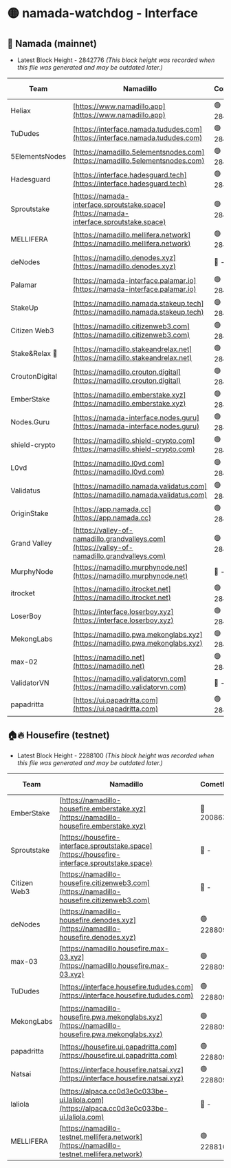 # 🟡 namada-watchdog - Interface

## 🚀 Namada (mainnet)
- Latest Block Height - 2842776 *(This block height was recorded when this file was generated and may be outdated later.)*

| Team | Namadillo | CometBFT | Indexer | MASP Indexer |
|-|-|-|-|-|
| Heliax | [https://www.namadillo.app](https://www.namadillo.app) | 🟢 2842754 | 🟢 2842754 | 🟢 2842754 |
| TuDudes | [https://interface.namada.tududes.com](https://interface.namada.tududes.com) | 🟢 2842755 | 🟢 2842755 | 🟢 2842755 |
| 5ElementsNodes | [https://namadillo.5elementsnodes.com](https://namadillo.5elementsnodes.com) | 🟢 2842755 | 🟢 2842755 | 🟢 2842755 |
| Hadesguard | [https://interface.hadesguard.tech](https://interface.hadesguard.tech) | 🟢 2842756 | 🟢 2842756 | 🟢 2842756 |
| Sproutstake | [https://namada-interface.sproutstake.space](https://namada-interface.sproutstake.space) | 🟢 2842757 | 🔴 2797937 | 🟢 2842757 |
| MELLIFERA | [https://namadillo.mellifera.network](https://namadillo.mellifera.network) | 🟢 2842758 | 🟢 2842758 | 🟢 2842757 |
| deNodes | [https://namadillo.denodes.xyz](https://namadillo.denodes.xyz) | 🔴 - | 🟢 2842757 | 🟢 2842757 |
| Palamar | [https://namada-interface.palamar.io](https://namada-interface.palamar.io) | 🟢 2842760 | 🔴 2780590 | 🟢 2842761 |
| StakeUp | [https://namadillo.namada.stakeup.tech](https://namadillo.namada.stakeup.tech) | 🟢 2842761 | 🟢 2842761 | 🟢 2842761 |
| Citizen Web3 | [https://namadillo.citizenweb3.com](https://namadillo.citizenweb3.com) | 🟢 2842762 | 🟢 2842762 | 🟢 2842762 |
| Stake&Relax 🦥 | [https://namadillo.stakeandrelax.net](https://namadillo.stakeandrelax.net) | 🟢 2842763 | 🟢 2842763 | 🟢 2842763 |
| CroutonDigital | [https://namadillo.crouton.digital](https://namadillo.crouton.digital) | 🟢 2842764 | 🟢 2842764 | 🟢 2842764 |
| EmberStake | [https://namadillo.emberstake.xyz](https://namadillo.emberstake.xyz) | 🟢 2842764 | 🟢 2842764 | 🟢 2842764 |
| Nodes.Guru | [https://namada-interface.nodes.guru](https://namada-interface.nodes.guru) | 🟢 2842765 | 🔴 2780590 | 🟢 2842765 |
| shield-crypto | [https://namadillo.shield-crypto.com](https://namadillo.shield-crypto.com) | 🟢 2842766 | 🟢 2842766 | 🟢 2842766 |
| L0vd | [https://namadillo.l0vd.com](https://namadillo.l0vd.com) | 🟢 2842767 | 🟢 2842767 | 🟢 2842767 |
| Validatus | [https://namadillo.namada.validatus.com](https://namadillo.namada.validatus.com) | 🟢 2842768 | 🟢 2842768 | 🟢 2842768 |
| OriginStake | [https://app.namada.cc](https://app.namada.cc) | 🟢 2842769 | 🟢 2842769 | 🟢 2842769 |
| Grand Valley | [https://valley-of-namadillo.grandvalleys.com](https://valley-of-namadillo.grandvalleys.com) | 🟢 2842769 | 🟢 2842769 | 🟢 2842769 |
| MurphyNode | [https://namadillo.murphynode.net](https://namadillo.murphynode.net) | 🔴 - | 🔴 - | 🔴 - |
| itrocket | [https://namadillo.itrocket.net](https://namadillo.itrocket.net) | 🟢 2842772 | 🟢 2842772 | 🟢 2842772 |
| LoserBoy | [https://interface.loserboy.xyz](https://interface.loserboy.xyz) | 🟢 2842773 | 🟢 2842773 | 🟢 2842773 |
| MekongLabs | [https://namadillo.pwa.mekonglabs.xyz](https://namadillo.pwa.mekonglabs.xyz) | 🟢 2842773 | 🟢 2842773 | 🟢 2842773 |
| max-02 | [https://namadillo.net](https://namadillo.net) | 🟢 2842774 | 🟢 2842774 | 🟢 2842774 |
| ValidatorVN | [https://namadillo.validatorvn.com](https://namadillo.validatorvn.com) | 🔴 - | 🔴 - | 🔴 - |
| papadritta | [https://ui.papadritta.com](https://ui.papadritta.com) | 🟢 2842776 | 🟢 2842776 | 🔴 2806794 |

## 🏠🔥 Housefire (testnet)
- Latest Block Height - 2288100 *(This block height was recorded when this file was generated and may be outdated later.)*

| Team | Namadillo | CometBFT | Indexer | MASP Indexer |
|-|-|-|-|-|
| EmberStake | [https://namadillo-housefire.emberstake.xyz](https://namadillo-housefire.emberstake.xyz) | 🔴 2008636 | 🔴 - | 🔴 - |
| Sproutstake | [https://housefire-interface.sproutstake.space](https://housefire-interface.sproutstake.space) | 🔴 - | 🔴 - | 🔴 - |
| Citizen Web3 | [https://namadillo-housefire.citizenweb3.com](https://namadillo-housefire.citizenweb3.com) | 🔴 - | 🟢 2288092 | 🟢 2288092 |
| deNodes | [https://namadillo-housefire.denodes.xyz](https://namadillo-housefire.denodes.xyz) | 🟢 2288093 | 🟢 2288093 | 🟢 2288093 |
| max-03 | [https://namadillo.housefire.max-03.xyz](https://namadillo.housefire.max-03.xyz) | 🟢 2288094 | 🔴 2167206 | 🟢 2288094 |
| TuDudes | [https://interface.housefire.tududes.com](https://interface.housefire.tududes.com) | 🟢 2288094 | 🟢 2288094 | 🟢 2288094 |
| MekongLabs | [https://namadillo-housefire.pwa.mekonglabs.xyz](https://namadillo-housefire.pwa.mekonglabs.xyz) | 🟢 2288095 | 🟢 2288095 | 🟢 2288095 |
| papadritta | [https://housefire.ui.papadritta.com](https://housefire.ui.papadritta.com) | 🟢 2288095 | 🟢 2288095 | 🔴 - |
| Natsai | [https://interface.housefire.natsai.xyz](https://interface.housefire.natsai.xyz) | 🟢 2288098 | 🟢 2288098 | 🟢 2288098 |
| laliola | [https://alpaca.cc0d3e0c033be-ui.laliola.com](https://alpaca.cc0d3e0c033be-ui.laliola.com) | 🔴 - | 🔴 - | 🔴 - |
| MELLIFERA | [https://namadillo-testnet.mellifera.network](https://namadillo-testnet.mellifera.network) | 🟢 2288100 | 🟢 2288100 | 🟢 2288100 |

